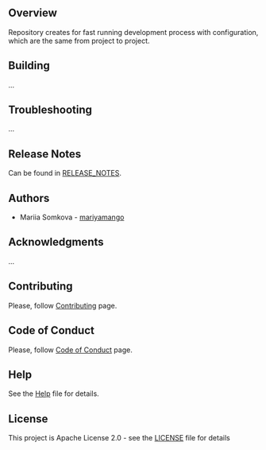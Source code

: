## Overview
Repository creates for fast running development process with configuration, which are the same from project to project.

## Building
...

## Troubleshooting
...

## Release Notes
Can be found in [RELEASE_NOTES](RELEASE_NOTES.md).

## Authors
* Mariia Somkova - [mariyamango](https://github.com/mariyamango)

## Acknowledgments
...

## Contributing
Please, follow [Contributing](CONTRIBUTING.md) page.

## Code of Conduct
Please, follow [Code of Conduct](CODE_OF_CONDUCT.md) page.

## Help
See the [Help](HELP.md) file for details.

## License
This project is Apache License 2.0 - see the [LICENSE](LICENSE) file for details